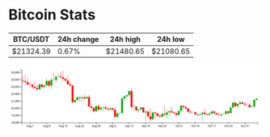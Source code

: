 # Bitcoin Stats

BTC/USDT|24h change|24h high|24h low|
|---|---|---|---|
|$21324.39|0.67%|$21480.65|$21080.65|

<img src="./chart.svg">
